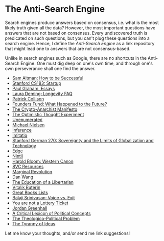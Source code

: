 # The Anti-Search Engine
Search engines produce answers based on consensus, i.e. what is the most likely truth given all the data? However, the most important questions have answers that are not based on consensus. Every undiscovered truth is predicated on such questions, but you can't plug these questions into a search engine. Hence, I define the _Anti-Search Engine_ as a link repository that might lead one to answers that are not consensus-based. 

Unlike in search engines such as Google, there are no shortcuts in the Anti-Search Engine. One must dig deep on one's own time, and through one's own perseverance shall one find the answer. 

* [Sam Altman: How to be Successful](https://blog.samaltman.com/how-to-be-successful)
* [Stanford CS183: Startup](http://blakemasters.com/peter-thiels-cs183-startup)
* [Paul Graham: Essays](http://paulgraham.com/articles.html)
* [Laura Deming: Longevity FAQ](https://www.ldeming.com/longevityfaq)
* [Patrick Collison](https://patrickcollison.com/about)
* [Founders Fund: What Happened to the Future?](https://foundersfund.com/the-future/)
* [The Crypto-Anarchist Manifesto](https://www.activism.net/cypherpunk/crypto-anarchy.html)
* [The Optimistic Thought Experiment](https://www.hoover.org/research/optimistic-thought-experiment)
* [Unenumerated](https://unenumerated.blogspot.com/)
* [Michael Nielsen](http://michaelnielsen.org/)
* [Inference](https://inference-review.com/)
* [Imitatio](http://www.imitatio.org/)
* [Stanford German 270: Sovereignty and the Limits of Globalization and Technology](https://www.documentcloud.org/documents/5677718-Thiel-German-270-Syllabus.html)
* [Edge](https://www.edge.org/)
* [Nintil](https://nintil.com/)
* [Harold Bloom: Western Canon](http://sonic.net/~rteeter/grtbloom.html)
* [8VC Resources](https://8vc.com/resources-overview/)
* [Marginal Revolution](https://marginalrevolution.com/)
* [Dan Wang](https://danwang.co/)
* [The Education of a Libertarian](https://www.cato-unbound.org/2009/04/13/peter-thiel/education-libertarian)
* [Vitalik Buterin](https://vitalik.ca/)
* [Great Books Lists](http://www.interleaves.org/~rteeter/greatbks.html)
* [Balaji Srinivasan: Voice vs. Exit](https://www.youtube.com/watch?v=cOubCHLXT6A)
* [You are not a Lottery Ticket](https://www.youtube.com/watch?v=iZM_JmZdqCw&t=1086s)
* [Jordan Greenhall](https://medium.com/@jordangreenhall)
* [A Critical Lexicon of Political Concepts](http://www.politicalconcepts.org/)
* [The Theologico-Political Problem](https://isi.org/intercollegiate-review/leo-strauss-and-the-recovery-of-the-theologico-political-problem/)
* [The Tyranny of Ideas](https://nadiaeghbal.com/ideas)

Let me know your thoughts, and/or send me link suggestions!
